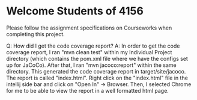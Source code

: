 # Welcome Students of 4156

Please follow the assignment specifications on Courseworks when completing this project.

Q: How did I get the code coverage report?
A: In order to get the code coverage report, I ran "mvn clean test" within my Individual Project directory (which contains the pom.xml file where we have the configs set up for JaCoCo).
After that, I ran "mvn jacoco:report" within the same directory. This generated the code coverage report in target/site/jacoco. The report is called "index.html". Right click on the "index.html" file in the intellij side bar and click on "Open In" -> Browser. Then, I selected Chrome for me to be able to view the report in a well formatted html page.
